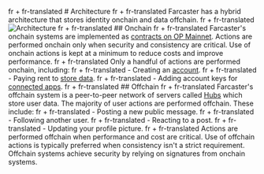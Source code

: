 fr + fr-translated # Architecture
fr + fr-translated Farcaster has a hybrid architecture that stores identity onchain and data offchain.
fr + fr-translated ![Architecture](/assets/architecture.png)
fr + fr-translated ## Onchain
fr + fr-translated Farcaster's onchain systems are implemented as [contracts on OP Mainnet](./contracts.md). Actions are performed onchain only when security and consistency are critical. Use of onchain actions is kept at a minimum to reduce costs and improve performance.
fr + fr-translated Only a handful of actions are performed onchain, including:
fr + fr-translated - Creating an [account](../what-is-farcaster/accounts.md).
fr + fr-translated - Paying rent to [store data](../what-is-farcaster/messages.md#storage).
fr + fr-translated - Adding account keys for [connected apps](../what-is-farcaster/apps.md#connected-apps).
fr + fr-translated ## Offchain
fr + fr-translated Farcaster's offchain system is a peer-to-peer network of servers called [Hubs](./hubs.md) which store user data. The majority of user actions are performed offchain. These include:
fr + fr-translated - Posting a new public message.
fr + fr-translated - Following another user.
fr + fr-translated - Reacting to a post.
fr + fr-translated - Updating your profile picture.
fr + fr-translated Actions are performed offchain when performance and cost are critical. Use of offchain actions is typically preferred when consistency isn't a strict requirement. Offchain systems achieve security by relying on signatures from onchain systems.
